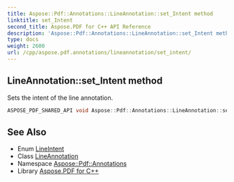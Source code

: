 ```yaml
---
title: Aspose::Pdf::Annotations::LineAnnotation::set_Intent method
linktitle: set_Intent
second_title: Aspose.PDF for C++ API Reference
description: 'Aspose::Pdf::Annotations::LineAnnotation::set_Intent method. Sets the intent of the line annotation in C++.'
type: docs
weight: 2600
url: /cpp/aspose.pdf.annotations/lineannotation/set_intent/
---
```

## LineAnnotation::set_Intent method


Sets the intent of the line annotation.

```cpp
ASPOSE_PDF_SHARED_API void Aspose::Pdf::Annotations::LineAnnotation::set_Intent(LineIntent value)
```

## See Also

* Enum [LineIntent](../../lineintent/)
* Class [LineAnnotation](../)
* Namespace [Aspose::Pdf::Annotations](../../)
* Library [Aspose.PDF for C++](../../../)
